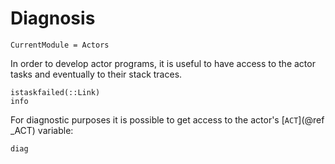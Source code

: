 # Diagnosis

```@meta
CurrentModule = Actors
```

In order to develop actor programs, it is useful to have access to the actor tasks and eventually to their stack traces. 

```@docs
istaskfailed(::Link)
info
```

For diagnostic purposes it is possible to get access to the actor's [`ACT`](@ref _ACT) variable:

```@docs
diag
```
